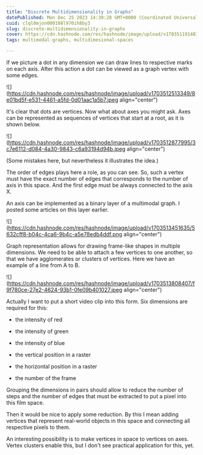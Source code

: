 ```yaml
---
title: "Discrete Multidimensionality in Graphs"
datePublished: Mon Dec 25 2023 14:30:28 GMT+0000 (Coordinated Universal Time)
cuid: clql0mjon000108l970ih8by3
slug: discrete-multidimensionality-in-graphs
cover: https://cdn.hashnode.com/res/hashnode/image/upload/v1703511914814/08dd7c3c-756a-4353-ac43-a735a154d1e0.jpeg
tags: multimodal-graphs, multidimesional-spaces

---
```


If we picture a dot in any dimension we can draw lines to respective marks on each axis. After this action a dot can be viewed as a graph vertex with some edges.

![](https://cdn.hashnode.com/res/hashnode/image/upload/v1703512513349/8e01bd5f-e531-4461-a5fd-0d01aac1a5b7.jpeg align="center")

It's clear that dots are vertices. Now what about axes you might ask. Axes can be represented as sequences of vertices that start at a root, as it is shown below.

![](https://cdn.hashnode.com/res/hashnode/image/upload/v1703512877995/3c7e6112-d084-4a30-9843-c6a93194d94b.jpeg align="center")

(Some mistakes here, but nevertheless it illustrates the idea.)

The order of edges plays here a role, as you can see. So, such a vertex must have the exact number of edges that corresponds to the number of axis in this space. And the first edge must be always connected to the axis X.

An axis can be implemented as a binary layer of a multimodal graph. I posted some articles on this layer earlier.

![](https://cdn.hashnode.com/res/hashnode/image/upload/v1703513451635/5632cff8-b04c-4ca6-9b4c-a5e78edb4ddf.png align="center")

Graph representation allows for drawing frame-like shapes in multiple dimensions. We need to be able to attach a few vertices to one another, so that we have agglomerates or clusters of vertices. Here we have an example of a line from A to B.

![](https://cdn.hashnode.com/res/hashnode/image/upload/v1703513808407/f9f780ce-27e2-4624-93b1-0fe09b401027.jpeg align="center")

Actually I want to put a short video clip into this form. Six dimensions are required for this:

* the intensity of red
    
* the intensity of green
    
* the intensity of blue
    
* the vertical position in a raster
    
* the horizontal position in a raster
    
* the number of the frame
    

Grouping the dimensions in pairs should allow to reduce the number of steps and the number of edges that must be extracted to put a pixel into this film space.

Then it would be nice to apply some reduction. By this I mean adding vertices that represent real-world objects in this space and connecting all respective pixels to them.

An interesting possibility is to make vertices in space to vertices on axes. Vertex clusters enable this, but I don't see practical application for this, yet.
